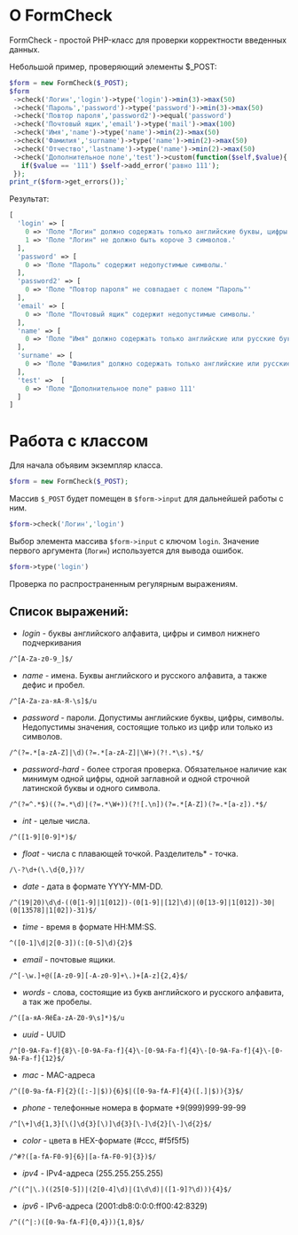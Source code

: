 # О FormCheck
FormCheck - простой PHP-класс для проверки корректности введенных данных.

Небольшой пример, проверяющий элементы $_POST:
```php
$form = new FormCheck($_POST);
$form
 ->check('Логин','login')->type('login')->min(3)->max(50)
 ->check('Пароль','password')->type('password')->min(3)->max(50)
 ->check('Повтор пароля','password2')->equal('password')
 ->check('Почтовый ящик','email')->type('mail')->max(100)
 ->check('Имя','name')->type('name')->min(2)->max(50)
 ->check('Фамилия','surname')->type('name')->min(2)->max(50)
 ->check('Отчество','lastname')->type('name')->min(2)->max(50)
 ->check('Дополнительное поле','test')->custom(function($self,$value){
   if($value == '111') $self->add_error('равно 111');
 });
print_r($form->get_errors());`
```
Результат:
```php
[
  'login' => [
    0 => 'Поле "Логин" должно содержать только английские буквы, цифры и символ нижнего подчеркивания.',
    1 => 'Поле "Логин" не должно быть короче 3 символов.'
  ],
  'password' => [ 
    0 => 'Поле "Пароль" содержит недопустимые символы.'
  ],
  'password2' => [
    0 => 'Поле "Повтор пароля" не совпадает с полем "Пароль"'
  ],
  'email' => [
    0 => 'Поле "Почтовый ящик" содержит недопустимые символы.'
  ],
  'name' => [
    0 => 'Поле "Имя" должно содержать только английские или русские буквы, символ пробела и дефис.'
  ],
  'surname' => [
    0 => 'Поле "Фамилия" должно содержать только английские или русские буквы, символ пробела и дефис.'
  ],
  'test' =>  [
    0 => 'Поле "Дополнительное поле" равно 111'
  ]
]
```
# Работа с классом
Для начала объявим экземпляр класса.
```php
$form = new FormCheck($_POST);
```
Массив `$_POST` будет помещен в `$form->input` для дальнейшей работы с ним.
```php
$form->check('Логин','login')
```
Выбор элемента массива `$form->input` с ключом `login`. Значение первого аргумента (`Логин`) используется для вывода ошибок.
```php
$form->type('login')
```
Проверка по распространенным регулярным выражениям.

## Список выражений:
- *login* - буквы английского алфавита, цифры и символ нижнего подчеркивания
```
/^[A-Za-z0-9_]$/
```
- *name* - имена. Буквы английского и русского алфавита, а также дефис и пробел.
```
/^[A-Za-zа-яА-Я-\s]$/u
```
- *password* - пароли. Допустимы английские буквы, цифры, символы. Недопустимы значения, состоящие только из цифр или только из символов.
```
/^(?=.*[a-zA-Z]|\d)(?=.*[a-zA-Z]|\W+)(?!.*\s).*$/
```
- *password-hard* - более строгая проверка. Обязательное наличие как минимум одной цифры, одной заглавной и одной строчной латинской буквы и одного символа.
```
/^(?=^.*$)((?=.*\d)|(?=.*\W+))(?![.\n])(?=.*[A-Z])(?=.*[a-z]).*$/
```
- *int* - целые числа.
```
/^([1-9][0-9]*)$/
```
- *float* - числа с плавающей точкой. Разделитель* - точка.
```
/\-?\d+(\.\d{0,})?/
```
- *date* - дата в формате YYYY-MM-DD.
```
/^(19|20)\d\d-((0[1-9]|1[012])-(0[1-9]|[12]\d)|(0[13-9]|1[012])-30|(0[13578]|1[02])-31)$/
```
- *time* - время в формате HH:MM:SS.
```
^([0-1]\d|2[0-3])(:[0-5]\d){2}$
```
- *email* - почтовые ящики.
```
/^[-\w.]+@([A-z0-9][-A-z0-9]+\.)+[A-z]{2,4}$/
```
- *words* - слова, состоящие из букв английского и русского алфавита, а так же пробелы.
```
/^([а-яА-ЯёЁa-zA-Z0-9\s]*)$/u
```
- *uuid* - UUID
```
/^[0-9A-Fa-f]{8}\-[0-9A-Fa-f]{4}\-[0-9A-Fa-f]{4}\-[0-9A-Fa-f]{4}\-[0-9A-Fa-f]{12}$/
```
- *mac* - MAC-адреса
```
/^([0-9a-fA-F]{2}([:-]|$)){6}$|([0-9a-fA-F]{4}([.]|$)){3}$/
```
- *phone* - телефонные номера в формате +9(999)999-99-99
```
/^[\+]\d{1,3}[\(]\d{3}[\)]\d{3}[\-]\d{2}[\-]\d{2}$/
```
- *color* - цвета в HEX-формате (#ccc, #f5f5f5)
```
/^#?([a-fA-F0-9]{6}|[a-fA-F0-9]{3})$/
```
- *ipv4* - IPv4-адреса (255.255.255.255)
```
/^((^|\.)((25[0-5])|(2[0-4]\d)|(1\d\d)|([1-9]?\d))){4}$/
```
- *ipv6* - IPv6-адреса (2001:db8:0:0:0:ff00:42:8329)
```
/^((^|:)([0-9a-fA-F]{0,4})){1,8}$/
```
